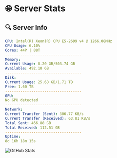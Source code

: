# 🌐 Server Stats
## 🔍 Server Info
```yaml
CPU: Intel(R) Xeon(R) CPU E5-2699 v4 @ 1266.08MHz
CPU Usage: 6.10%
Cores: 44P | 88T
-----------------------------------
Memory:
Current Usage: 8.20 GB/503.74 GB
Available: 492.10 GB
-----------------------------------
Disk:
Current Usage: 25.68 GB/1.71 TB
Free: 1.60 TB
-----------------------------------
GPU:
No GPU detected
-----------------------------------
Network:
Current Transfer (Sent): 306.77 KB/s
Current Transfer (Received): 63.81 KB/s
Total Sent: 466.88 GB
Total Received: 112.51 GB
-----------------------------------
Uptime:
8d 16h 18m 15s
```
![GitHub Stats](https://img.shields.io/badge/Updated-2025-04-28_09:27:03-blue)